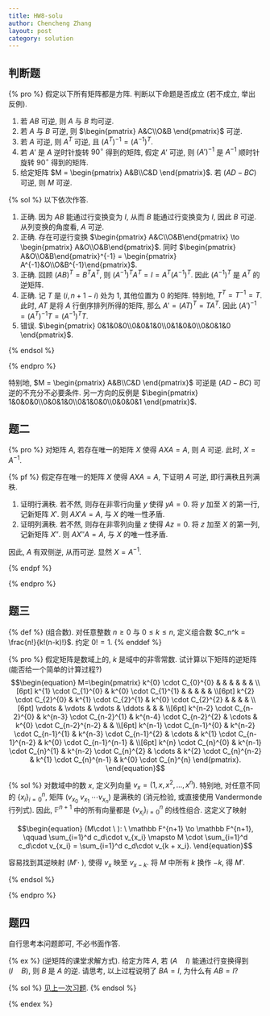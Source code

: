 ```yaml
---
title: HW8-solu
author: Chencheng Zhang
layout: post
category: solution
---
```


## 判断题

{% pro %}
假定以下所有矩阵都是方阵. 判断以下命题是否成立 (若不成立, 举出反例).

1. 若 $AB$ 可逆, 则 $A$ 与 $B$ 均可逆.
2. 若 $A$ 与 $B$ 可逆, 则 $\begin{pmatrix}
    A&C\\O&B
\end{pmatrix}$ 可逆.
3. 若 $A$ 可逆, 则 $A^T$ 可逆, 且 $(A^T)^{-1} = (A^{-1})^T$.
4. 若 $A'$ 是 $A$ 逆时针旋转 $90^\circ$ 得到的矩阵, 假定 $A'$ 可逆, 则 $(A')^{-1}$ 是 $A^{-1}$ 顺时针旋转 $90^\circ$ 得到的矩阵.
5. 给定矩阵 $M = \begin{pmatrix}
    A&B\\C&D
\end{pmatrix}$. 若 $(AD-BC)$ 可逆, 则 $M$ 可逆.

{% sol %}
以下依次作答.

1. 正确. 因为 $AB$ 能通过行变换变为 $I$, 从而 $B$ 能通过行变换变为 $I$, 因此 $B$ 可逆. 从列变换的角度看, $A$ 可逆.
2. 正确. 存在可逆行变换 $\begin{pmatrix}    A&C\\O&B\end{pmatrix}  \to \begin{pmatrix}    A&O\\O&B\end{pmatrix}$. 同时 $\begin{pmatrix}    A&O\\O&B\end{pmatrix}^{-1} = \begin{pmatrix}    A^{-1}&O\\O&B^{-1}\end{pmatrix}$.
3. 正确. 回顾 $(AB)^T = B^TA^T$, 则 $(A^{-1})^TA^T = I = A^T(A^{-1})^T$. 因此 $(A^{-1})^T$ 是 $A^T$ 的逆矩阵.
4. 正确. 记 $T$ 是 $(i, n+1-i)$ 处为 $1$, 其他位置为 $0$ 的矩阵. 特别地, $T^T = T^{-1} = T$. 此时, $AT$ 是将 $A$ 行倒序排列所得的矩阵, 那么 $A' = (AT)^T = TA^T$. 因此 $(A')^{-1} = (A^T)^{-1}T = (A^{-1})^T T$.
5. 错误. $\begin{pmatrix}
    0&1&0&0\\0&0&1&0\\0&1&0&0\\0&0&1&0
\end{pmatrix}$.

{% endsol %}

{% endpro %}

特别地, $M = \begin{pmatrix}
    A&B\\C&D
\end{pmatrix}$ 可逆是 $(AD-BC)$ 可逆的不充分不必要条件. 另一方向的反例是 $\begin{pmatrix}
    1&0&0&0\\0&0&1&0\\0&1&0&0\\0&0&0&1
\end{pmatrix}$.

## 题二

{% pro %}
对矩阵 $A$, 若存在唯一的矩阵 $X$ 使得 $AXA=A$, 则 $A$ 可逆. 此时, $X = A^{-1}$.

{% pf %}
假定存在唯一的矩阵 $X$ 使得 $AXA=A$, 下证明 $A$ 可逆, 即行满秩且列满秩.

1. 证明行满秩. 若不然, 则存在非零行向量 $y$ 使得 $yA=0$. 将 $y$ 加至 $X$ 的第一行, 记新矩阵 $X'$. 则 $AX'A = A$, 与 $X$ 的唯一性矛盾.
2. 证明列满秩. 若不然, 则存在非零列向量 $z$ 使得 $Az=0$. 将 $z$ 加至 $X$ 的第一列, 记新矩阵 $X''$. 则 $AX''A = A$, 与 $X$ 的唯一性矛盾.

因此, $A$ 有双侧逆, 从而可逆. 显然 $X = A^{-1}$.

{% endpf %}

{% endpro %}

## 题三

{% def %}
(组合数). 对任意整数 $n \geq 0$ 与 $0 \leq k \leq n$, 定义组合数 $C_n^k = \frac{n!}{k!(n-k)!}$. 约定 $0! = 1$.
{% enddef %}

{% pro %}
假定矩阵是数域上的, $k$ 是域中的非零常数. 试计算以下矩阵的逆矩阵 (能否给一个简单的计算过程?)
$$\begin{equation}
  M=\begin{pmatrix}
      k^{0} \cdot C_{0}^{0} &  &  &  &  &  & \\[6pt]
      k^{1} \cdot C_{1}^{0} & k^{0} \cdot C_{1}^{1} &  &  &  &  & \\[6pt]
      k^{2} \cdot C_{2}^{0} & k^{1} \cdot C_{2}^{1} & k^{0} \cdot C_{2}^{2} &  &  &  & \\[6pt]
      \vdots  & \vdots  & \vdots  & \ddots  &  &  & \\[6pt]
      k^{n-2} \cdot C_{n-2}^{0} & k^{n-3} \cdot C_{n-2}^{1} & k^{n-4} \cdot C_{n-2}^{2} & \cdots  & k^{0} \cdot C_{n-2}^{n-2} &  & \\[6pt]
      k^{n-1} \cdot C_{n-1}^{0} & k^{n-2} \cdot C_{n-1}^{1} & k^{n-3} \cdot C_{n-1}^{2} & \cdots  & k^{1} \cdot C_{n-1}^{n-2} & k^{0} \cdot C_{n-1}^{n-1} & \\[6pt]
      k^{n} \cdot C_{n}^{0} & k^{n-1} \cdot C_{n}^{1} & k^{n-2} \cdot C_{n}^{2} & \cdots  & k^{2} \cdot C_{n}^{n-2} & k^{1} \cdot C_{n}^{n-1} & k^{0} \cdot C_{n}^{n}
  \end{pmatrix}.
\end{equation}$$

{% sol %}
对数域中的数 $x$, 定义列向量 $v_x = (1, x, x^2, \ldots , x^n)$. 特别地, 对任意不同的 $\{x_i\}_{i=0}^n$, 矩阵 $(v_{x_0} \ v_{x_1} \ \cdots v_{x_n})$ 是满秩的 (消元检验, 或直接使用 Vandermonde 行列式). 因此, $\mathbb F^{n+1}$ 中的所有向量都是 $\{v_{x_i}\}_{i=0}^n$ 的线性组合. 这定义了映射

$$\begin{equation}
(M\cdot \ ): \ \mathbb F^{n+1} \to \mathbb F^{n+1}, \qquad \sum_{i=1}^d c_d\cdot v_{x_i} \mapsto M \cdot \sum_{i=1}^d c_d\cdot v_{x_i} = \sum_{i=1}^d c_d\cdot v_{k + x_i}.
\end{equation}$$

容易找到其逆映射 $(M' \cdot \ )$, 使得 $v_x$ 映至 $v_{x-k}$. 将 $M$ 中所有 $k$ 换作 $-k$, 得 $M'$.

{% endsol %}

{% endpro %}

## 题四

自行思考本问题即可, 不必书面作答.

{% ex %}
(逆矩阵的课堂求解方式). 给定方阵 $A$, 若 $(A \quad I)$ 能通过行变换得到 $(I \quad B)$, 则 $B$ 是 $A$ 的逆. 请思考, 以上过程说明了 $BA = I$, 为什么有 $AB = I$?

{% sol %}
[见上一次习题](HW7#初等变换的使用).
{% endsol %}

{% endex %}
